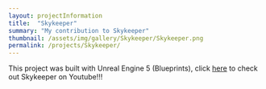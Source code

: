```yaml
---
layout: projectInformation
title:  "Skykeeper"
summary: "My contribution to Skykeeper"
thumbnail: /assets/img/gallery/Skykeeper/Skykeeper.png
permalink: /projects/Skykeeper/
---
```


This project was built with Unreal Engine 5 (Blueprints), click <a href="https://www.youtube.com/watch?v=APqxm6rHP2A" target="_blank">here</a> to check out Skykeeper on Youtube!!!<br><br>
